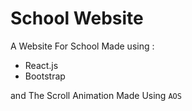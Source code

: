 # School Website

A Website For School Made using :
- React.js
- Bootstrap

and The Scroll Animation Made Using `AOS`